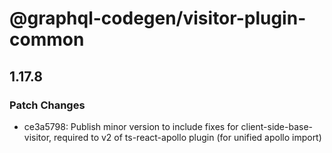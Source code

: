 # @graphql-codegen/visitor-plugin-common

## 1.17.8
### Patch Changes

- ce3a5798: Publish minor version to include fixes for client-side-base-visitor, required to v2 of ts-react-apollo plugin (for unified apollo import)
